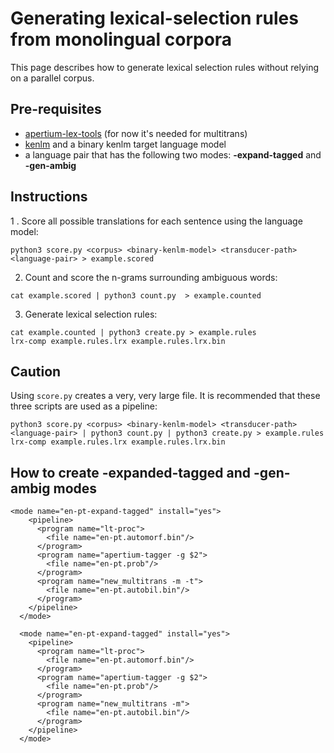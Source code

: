 # Generating lexical-selection rules from monolingual corpora
This page describes how to generate lexical selection rules without relying on a parallel corpus. 
## Pre-requisites
- [apertium-lex-tools](https://github.com/apertium/apertium-lex-tools) (for now it's needed for multitrans)
- [kenlm](https://kheafield.com/code/kenlm/) and a binary kenlm target language model
- a language pair that has the following two modes: **-expand-tagged** and **-gen-ambig**
## Instructions
1 . Score all possible translations for each sentence using the language model:
```
python3 score.py <corpus> <binary-kenlm-model> <transducer-path> <language-pair> > example.scored
```
2. Count and score the n-grams surrounding ambiguous words:
```
cat example.scored | python3 count.py  > example.counted
```
3. Generate lexical selection rules:
```
cat example.counted | python3 create.py > example.rules
lrx-comp example.rules.lrx example.rules.lrx.bin
```
## Caution
Using ```score.py``` creates a very, very large file. It is recommended that these three scripts are used as a pipeline:
```
python3 score.py <corpus> <binary-kenlm-model> <transducer-path> <language-pair> | python3 count.py | python3 create.py > example.rules
lrx-comp example.rules.lrx example.rules.lrx.bin
```
## How to create -expanded-tagged and -gen-ambig modes
```
<mode name="en-pt-expand-tagged" install="yes">
    <pipeline>
      <program name="lt-proc">
        <file name="en-pt.automorf.bin"/>
      </program>
      <program name="apertium-tagger -g $2">
        <file name="en-pt.prob"/>
      </program>
      <program name="new_multitrans -m -t">
        <file name="en-pt.autobil.bin"/>
      </program>
    </pipeline>
  </mode>
  
  <mode name="en-pt-expand-tagged" install="yes">
    <pipeline>
      <program name="lt-proc">
        <file name="en-pt.automorf.bin"/>
      </program>
      <program name="apertium-tagger -g $2">
        <file name="en-pt.prob"/>
      </program>
      <program name="new_multitrans -m">
        <file name="en-pt.autobil.bin"/>
      </program>
    </pipeline>
  </mode>
```

